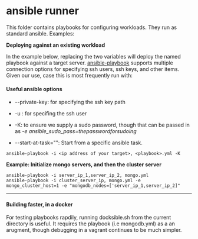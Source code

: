 # ansible runner

This folder contains playbooks for configuring workloads. They run as standard ansible. Examples:

**Deploying against an existing workload**

In the example below, replacing the two variables will deploy the named playbook against a target server. [ansible-playbook](https://docs.ansible.com/ansible/latest/cli/ansible-playbook.html) supports multiple connection options for specifying ssh users, ssh keys, and other items. Given our use, case this is most frequently run with:

#### Useful ansible options

*  --private-key: for specifying the ssh key path

* -u <user>: for specifing the ssh user

* -K: to ensure we supply a sudo password, though that can be passed in as *-e ansible_sudo_pass=thepasswordforsudoing*

* --start-at-task="<task name>": Start from a specific ansible task.

```
ansible-playbook -i <ip address of your target>, <playbook>.yml -K
```


**Example: Initialize mongo servers, and then the cluster server**
```
ansible-playbook -i server_ip_1,server_ip_2, mongo.yml
ansible-playbook -i cluster_server_ip, mongo.yml -e mongo_cluster_host=1 -e "mongodb_nodes=['server_ip_1,server_ip_2]"
```

---------------------

#### Building faster, in a docker

For testing playbooks rapdily, running docksible.sh from the current directory is useful. It requires the playbook (i.e mongodb.yml) as a an arugment, though debugging in a vagrant continues to be much simpler.
